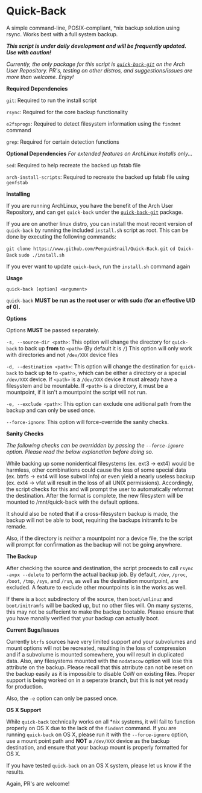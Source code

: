 # Quick-Back
A simple command-line, POSIX-compliant, *nix backup solution using rsync. Works best with a full system backup.

***This script is under daily development and will be frequently updated. Use with caution!***

*Currently, the only package for this script is [`quick-back-git`](https://aur.archlinux.org/packages/quick-back-git) on the Arch User Repository. PR's, testing on other distros, and suggestions/issues are more than welcome. Enjoy!*


__Required Dependencies__

`git`: Required to run the install script

`rsync`: Required for the core backup functionality

`e2fsprogs`: Required to detect filesystem information using the `findmnt` command

`grep`: Required for certain detection functions

__Optional Dependencies__
*For extended features on ArchLinux installs only...*

`sed`: Required to help recreate the backed up fstab file

`arch-install-scripts`: Required to recreate the backed up fstab file using `genfstab`

__Installing__

If you are running ArchLinux, you have the benefit of the Arch User Repository, and can get `quick-back` under the [`quick-back-git`](https://aur.archlinux.org/packages/quick-back-git) package.

If you are on another linux distro, you can install the most recent version of `quick-back` by running the included `install.sh` script as root. This can be done by executing the following commands:

`git clone https://www.github.com/PenguinSnail/Quick-Back.git`
`cd Quick-Back`
`sudo ./install.sh`

If you ever want to update `quick-back`, run the `install.sh` command again

__Usage__

`quick-back [option] <argument>` 

`quick-back` **MUST be run as the root user or with sudo (for an effective UID of 0).**

__Options__

Options **MUST** be passed separately.

`-s, --source-dir <path>`: This option will change the directory for `quick-back` to back up **from** to `<path>` (By default it is `/`) This option will only work with directories and not `/dev/XXX` device files

`-d, --destination <path>`: This  option will change the destination for `quick-back` to back up **to** to `<path>`, which can be either a directory or a special `/dev/XXX` device. If `<path>` is a `/dev/XXX` device it must already have a filesystem and be mountable. If `<path>` is a directory, it must be a mountpoint, if it isn't a mountpoint the script will not run.

`-e, --exclude <path>`: This option can exclude one aditional path from the backup and can only be used once.

`--force-ignore`: This option will force-override the sanity checks.

__Sanity Checks__

*The following checks can be overridden by passing the `--force-ignore` option. Please read the below explanation before doing so.*

While backing up some nonidentical filesystems (ex. ext3 -> ext4) would be harmless, other combinations could cause the loss of some special data (ex. btrfs -> ext4 will lose subvol info) or even yield a nearly useless backup (ex. ext4 -> vfat will result in the loss of all UNIX permissions). Accordingly, the script checks for this and will prompt the user to automatically reformat the destination. After the format is complete, the new filesystem will be mounted to /mnt/quick-back with the default options. 

It should also be noted that if a cross-filesystem backup is made, the backup will not be able to boot, requiring the backups initramfs to be remade.

Also, if the directory is *neither* a mountpoint nor a device file, the the script will prompt for confirmation as the backup will not be going anywhere.

__The Backup__

After checking the source and destination, the script proceeds to call `rsync -avpx --delete` to perform the actual backup job. By default, `/dev`, `/proc`, `/boot`, `/tmp`, `/sys`, and `/run`, as well as the destination mountpoint, are excluded. A feature to exclude other mountpoints is in the works as well.

If there is a `boot` subdirectory of the source, then `boot/vmlinuz` and `boot/initramfs` will be backed up, but no other files will. On many systems, this may not be suffecient to make the backup bootable. Please ensure that you have manally verified that your backup can actually boot.

__Current Bugs/Issues__

Currently `btrfs` sources have very limited support and your subvolumes and mount options will not be recreated, resulting in the loss of compression and if a subvolume is mounted somewhere, you will result in duplicated data. Also, any filesystems mounted with the `nodatacow` option will lose this attribute on the backup. Please recall that this atrribute can not be reset on the backup easily as it is impossible to disable CoW on existing files. Proper support is being worked on in a seperate branch, but this is not yet ready for production.

Also, the `-e` option can only be passed once.

__OS X Support__

While `quick-back` technically works on all *nix systems, it will fail to function properly on OS X due to the lack of the `findmnt` command. If you are running `quick-back` on OS X, please run it with the `--force-ignore` option, use a mount point path and **NOT** a `/dev/XXX` device as the backup destination, and ensure that your backup mount is properly formatted for OS X.

If you have tested `quick-back` on an OS X system, please let us know if the results.

Again, PR's are welcome!
